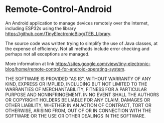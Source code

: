 # Remote-Control-Android
An Android application to manage devices remotely over the Internet, including ESP32s using the library https://github.com/TinyElectronicBlog/TEB_Library.

The source code was written trying to simplify the use of Java classes, at the expense of efficiency. Not all methods include error checking and perhaps not all exceptions are managed.

More information at link https://sites.google.com/view/tiny-electronic-blog/home/remote-control-for-android-operating-system.

THE SOFTWARE IS PROVIDED "AS IS", WITHOUT WARRANTY OF ANY KIND, EXPRESS OR IMPLIED, INCLUDING BUT NOT LIMITED TO THE WARRANTIES OF MERCHANTABILITY, FITNESS FOR A PARTICULAR PURPOSE AND NONINFRINGEMENT. IN NO EVENT SHALL THE AUTHORS OR COPYRIGHT HOLDERS BE LIABLE FOR ANY CLAIM, DAMAGES OR OTHER LIABILITY, WHETHER IN AN ACTION OF CONTRACT, TORT OR OTHERWISE, ARISING FROM, OUT OF OR IN CONNECTION WITH THE SOFTWARE OR THE USE OR OTHER DEALINGS IN THE SOFTWARE.
